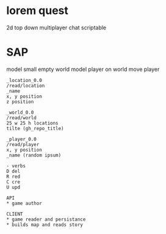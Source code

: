 # lorem quest

2d top down 
multiplayer 
chat
scriptable 

# SAP
model small empty world 
model player on world 
move player

```
_location_0.0
/read/location
_name
x, y position 
z position

_world_0.0
/read/world
25 w 25 h locations
tilte (gh_repo_title)

_player_0.0
/read/player
x, y position
_name (random ipsum) 

- verbs
D del 
R red
C cre
U upd

API
* game author

CLIENT
* game reader and persistance
* builds map and reads story 
```
